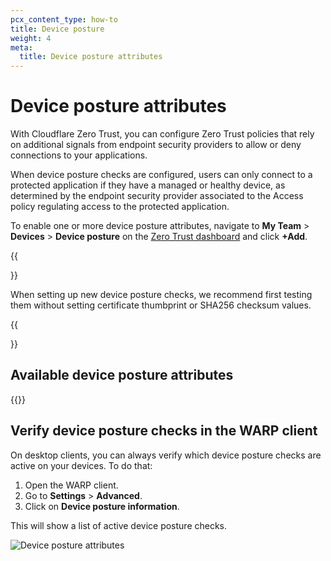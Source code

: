 ```yaml
---
pcx_content_type: how-to
title: Device posture
weight: 4
meta:
  title: Device posture attributes
---
```


# Device posture attributes

With Cloudflare Zero Trust, you can configure Zero Trust policies that rely on additional signals from endpoint security providers to allow or deny connections to your applications.

When device posture checks are configured, users can only connect to a protected application if they have a managed or healthy device, as determined by the endpoint security provider associated to the Access policy regulating access to the protected application.

To enable one or more device posture attributes, navigate to **My Team** > **Devices** > **Device posture** on the [Zero Trust dashboard](https://dash.teams.cloudflare.com) and click **+Add**.

{{<Aside>}}

When setting up new device posture checks, we recommend first testing them without setting certificate thumbprint or SHA256 checksum values.

{{</Aside>}}

## Available device posture attributes

{{<directory-listing>}}

## Verify device posture checks in the WARP client

On desktop clients, you can always verify which device posture checks are active on your devices. To do that:

1.  Open the WARP client.
1.  Go to **Settings** > **Advanced**.
1.  Click on **Device posture information**.

This will show a list of active device posture checks.

![Device posture attributes](/cloudflare-one/static/documentation/identity/devices/device-posture-client-ui.png)
